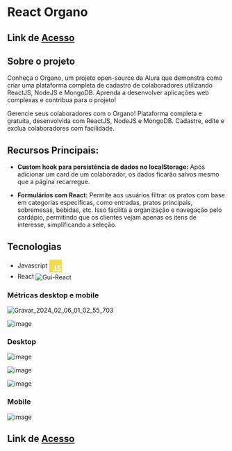 # React Organo

## Link de [Acesso](https://react-organo-woad.vercel.app/)

## Sobre o projeto 

Conheça o Organo, um projeto open-source da Alura que demonstra como criar uma plataforma completa de cadastro de colaboradores utilizando ReactJS, NodeJS e MongoDB. Aprenda a desenvolver aplicações web complexas e contribua para o projeto!

Gerencie seus colaboradores com o Organo! Plataforma completa e gratuita, desenvolvida com ReactJS, NodeJS e MongoDB. Cadastre, edite e exclua colaboradores com facilidade.

## Recursos Principais:
- **Custom hook para persistência de dados no localStorage:** Após adicionar um card de um colaborador, os dados ficarão salvos mesmo que a página recarregue.

- **Formulários com React:** Permite aos usuários filtrar os pratos com base em categorias específicas, como entradas, pratos principais, sobremesas, bebidas, etc. Isso facilita a organização e navegação pelo cardápio, permitindo que os clientes vejam apenas os itens de interesse, simplificando a seleção.

## Tecnologias
- Javascript <img align="center" alt="Gui-Js" height="30" width="30" src="https://raw.githubusercontent.com/devicons/devicon/master/icons/javascript/javascript-plain.svg"> 
- React <img align="center" alt="Gui-React" height="40" width="40" src="https://cdn.jsdelivr.net/gh/devicons/devicon/icons/react/react-original.svg" />
         
### Métricas desktop e mobile
![Gravar_2024_02_06_01_02_55_703](https://github.com/athena272/react-organo/assets/58920070/f414c39b-d01b-46f4-8705-d0dd6bc981ff)

![image](https://github.com/athena272/react-organo/assets/58920070/c90570ac-4c2e-4794-85b5-15497750583f)

### Desktop

![image](https://github.com/athena272/react-organo/assets/58920070/e5f896eb-9c68-42af-9c44-919d5ecd893d)

![image](https://github.com/athena272/react-organo/assets/58920070/d9e20646-0797-4713-82f2-0fa4053db428)

![image](https://github.com/athena272/react-organo/assets/58920070/759399ae-cc96-4951-812d-dc06d643756a)

### Mobile

![image](https://github.com/athena272/restaurant-react/assets/58920070/4a2333be-689a-4315-af89-4cad1a158eab)

## Link de [Acesso](https://react-organo-woad.vercel.app/)


